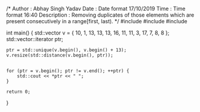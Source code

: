  /*
    Author : Abhay Singh Yadav
    Date : Date format 17/10/2019
    Time : Time format 16:40
    Description : Removing duplicates of those  elements which are present consecutively in a range[first, last).
*/
#include <iostream> 
#include <vector> 
#include <algorithm> 

int main() 
{ 
	std::vector<int> v = { 10, 1, 13, 13, 13, 16, 11, 11, 3, 17, 7, 8, 8 }; 
	std::vector<int>::iterator ptr; 

	
	ptr = std::unique(v.begin(), v.begin() + 13); 
	v.resize(std::distance(v.begin(), ptr)); 

	
	for (ptr = v.begin(); ptr != v.end(); ++ptr) { 
		std::cout << *ptr << " "; 
	} 

	return 0; 
} 
